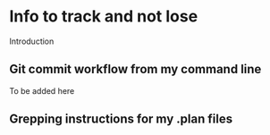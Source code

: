 # Info to track and not lose
Introduction

## Git commit workflow from my command line
To be added here

## Grepping instructions for my .plan files
